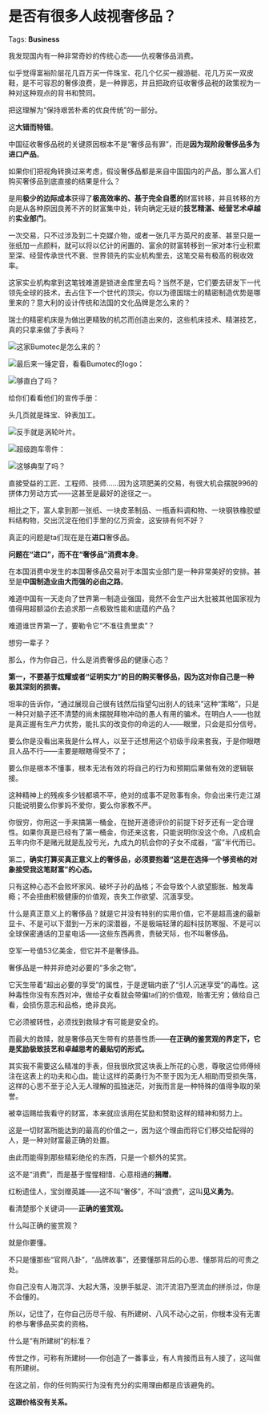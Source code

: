# 是否有很多人歧视奢侈品？

Tags: **Business**

我发现国内有一种非常奇妙的传统心态——仇视奢侈品消费。

似乎觉得富裕阶层花几百万买一件珠宝、花几个亿买一艘游艇、花几万买一双皮鞋，是不可容忍的奢侈浪费，是一种罪恶，并且把政府征收奢侈品税的政策视为一种对这种观点的背书和赞同。

把这理解为“保持艰苦朴素的优良传统”的一部分。

这**大错而特错**。

中国征收奢侈品税的关键原因根本不是“奢侈品有罪”，而是**因为现阶段奢侈品多为进口产品**。

如果你们把视角转换过来考虑，假设奢侈品都是来自中国国内的产品，那么富人们购买奢侈品到底直接的结果是什么？

是用**极少的边际成本**获得了**极高效率的、基于完全自愿的**财富转移，并且转移的方向是从各种原因良莠不齐的财富集中处，转向确定无疑的**技艺精湛、经营艺术卓越**的**实业部门**。

一次交易，只不过涉及到二十克媒介物，或者一张几平方英尺的皮革、甚至只是一张纸加一点颜料，就可以将以亿计的闲置的、富余的财富转移到一家对本行业积累至深、经营传承世代不衰、世界领先的实业机构里去，这笔交易有极高的税收效率。

这家实业机构拿到这笔钱难道是锁进金库里去吗？当然不是，它们要去研发下一代领先全球的技术，去占住下一个世代的顶尖。你以为德国瑞士的精密制造优势是哪里来的？意大利的设计传统和法国的文化品牌是怎么来的？

瑞士的精密机床是为做出更精致的机芯而创造出来的，这些机床技术、精湛技艺，真的只拿来做了手表吗？

  


![](https://pic1.zhimg.com/50/v2-19c3b16ed1ac70964c16ec8e978235c6_hd.jpg?source=1940ef5c)这家Bumotec是怎么来的？

![](https://pic4.zhimg.com/50/v2-c1da6cbdb9ee5b97152c6146a41f6d26_hd.jpg?source=1940ef5c)最后来一锤定音，看看Bumotec的logo：

![](https://pic1.zhimg.com/50/v2-129904c8adbffcc5fb669ee321aee6b2_hd.jpg?source=1940ef5c)够直白了吗？

给你们看看他们的宣传手册：

头几页就是珠宝、钟表加工。

![](https://pic4.zhimg.com/50/v2-2e6e06e7a8b97c746c8e11887fe553f1_hd.jpg?source=1940ef5c)反手就是涡轮叶片。

![](https://pic1.zhimg.com/50/v2-ce3c60a74d26ff599d86121e85467451_hd.jpg?source=1940ef5c)超级跑车零件：

![](https://pic2.zhimg.com/50/v2-2646e816ef0c29dcf34526bdca10630a_hd.jpg?source=1940ef5c)这够典型了吗？

  


直接受益的工匠、工程师、技师……因为这项肥美的交易，有很大机会摆脱996的拼体力劳动方式——这甚至是最好的途径之一。

相比之下，富人拿到那一张纸、一块皮革制品、一瓶香料调和物、一块钢铁橡胶塑料结构物，交出沉淀在他们手里的亿万资金，这安排有何不好？

真正的问题是ta们现在是在**进口**奢侈品。

**问题在“进口”，而不在“奢侈品”消费本身**。

在本国消费中发生的本国奢侈品交易对于本国实业部门是一种非常美好的安排。甚至是**中国制造业由大而强的必由之路**。

难道中国有一天走向了世界第一制造业强国，竟然不会生产出大批被其他国家视为值得用超额溢价去追求那一点极致性能和底蕴的产品？

难道谁世界第一了，要勒令它“不准往贵里卖”？

想穷一辈子？

那么，作为你自己，什么是消费奢侈品的健康心态？

**第一，不要基于炫耀或者“证明实力”的目的购买奢侈品，因为这对你自己是一种极其深刻的损害。**

坦率的告诉你，“通过展现自己很有钱然后指望勾出别人的钱来”这种“策略”，只是一种只对脑子还不清楚的尚未摆脱拜物冲动的愚人有用的骗术。在明白人——也就是真正握有生产力优势，能扎实的改变你的命运的人——眼里，只会是扣分信号。

要么你是没看出来我是什么样人，以至于还想用这个初级手段来套我，于是你眼瞎且人品不行——主要是眼瞎得受不了；

要么你是根本不懂事，根本无法有效的将自己的行为和预期后果做有效的逻辑联接。

这种精神上的残疾多少钱都填不平，绝对的成事不足败事有余。你会出来行走江湖只能说明要么你爹妈不爱你，要么你家教不严。

你很穷，你用这一手来搞第一桶金，在抛开道德评价的前提下好歹还有一定合理性。如果你真是已经有了第一桶金，你还来这套，只能说明你没这个命。八成机会五年内你不是赌光就是乱投亏光，九成九的机会你的子女不成器，“富”半代而已。

第二，**确实打算买真正意义上的奢侈品，必须要抱着“这是在选择一个够资格的对象接受我这笔财富”的心态。**

只有这种心态不会败坏家风、破坏子孙的品格；不会导致个人欲望膨胀、触发毒瘾；不会扭曲积极健康的价值观，丧失工作欲望、沉湎享受。

什么是真正意义上的奢侈品？就是它并没有特别的实用价值，它不是超高速的最新显卡、不是可以下潜到一万米的深潜器，不是极端轻薄的超科技防寒服、不是可以全球保密通话的卫星电话——这些东西再贵，贵破天际，也不叫奢侈品。

空军一号值53亿美金，但它并不是奢侈品。

奢侈品是一种并非绝对必要的“多余之物”。

它天生带着“超出必要的享受”的属性，于是逻辑内嵌了“引人沉迷享受”的毒性。这种毒性你没有东西对冲，做给子女看就会带偏ta们的价值观，贻害无穷；做给自己看，会损伤意志和品格，绝非良兆。

它必须被转性，必须找到救赎才有可能是安全的。

而最大的救赎，就是奢侈品天生带有的慈善性质——**在正确的鉴赏观的界定下，它是奖励极致技艺和卓越思考的最贴切的形式。**

其实我不需要这么精准的手表，但我很欣赏这块表上所花的心思，尊敬这位师傅倾注在这表上的功夫和心血。能让这样的英勇行为不至于因为无人相助而受损失落，这样的心思不至于沦入无人理解的孤独迷茫，对我而言是一种特殊的值得争取的荣誉。

被幸运赐给我看守的财富，本来就应该用在奖励和赞助这样的精神和努力上。

这是一切财富所能达到的最高的价值之一，因为这个理由而将它们移交给配得的人，是一种对财富最正确的处置。

由此而能得到那些精彩绝伦的东西，只是一个额外的奖赏。

这不是“消费”，而是基于惺惺相惜、心意相通的**捐赠**。

红粉遗佳人，宝剑赠英雄——这不叫“奢侈”，不叫“浪费”，这叫**见义勇为**。

看清楚那个关键词——**正确的鉴赏观。**

什么叫正确的鉴赏观？

就是你要懂。

不只是懂那些“官网八卦”，“品牌故事”，还要懂那背后的心思、懂那背后的可贵之处。

你自己没有人海沉浮、大起大落，没胼手胝足、流汗流泪乃至流血的拼杀过，你是不会懂的。

所以，记住了，在你自己历尽千般、有所建树、八风不动心之前，你根本没有无害的参与奢侈品买卖的资格。

什么是“有所建树”的标准？

传世之作，可称有所建树——你创造了一番事业，有人肯接而且有人接了，这叫做有所建树。

在这之前，你的任何购买行为没有充分的实用理由都是应该避免的。

**这跟价格没有关系。**



